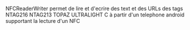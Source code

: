 NFCReaderWriter permet de lire et d'ecrire des text et des URLs des tags NTAG216 NTAG213 TOPAZ ULTRALIGHT C à partir d'un telephone android supportant la lecture d'un NFC
